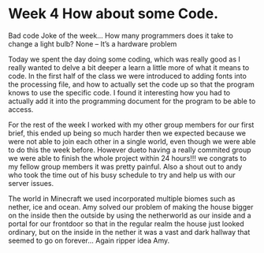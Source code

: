 # Week 4 How about some Code.

Bad code Joke of the week... How many programmers does it take to change a light bulb? None – It’s a hardware problem

Today we spent the day doing some coding, which was really good as I really wanted to delve a bit deeper a learn a little more of what it means to code. In the first half of the class we were introduced to adding fonts into the processing file, and how to actually set the code up so that the program knows to use the specific code. I found it interesting how you had to actually add it into the programming document for the program to be able to access. 

For the rest of the week I worked with my other group members for our first brief, this ended up being so much harder then we expected because we were not able to join each other in a single world, even though we were able to do this the week before. However dueto having a really commited group we were able to finish the whole project within 24 hours!!! we congrats to my fellow group members it was pretty painful. Also a shout out to andy who took the time out of his busy schedule to try and help us with our server issues.

The world in Minecraft we used incorporated multiple biomes such as nether, ice and ocean. Amy solved our problem of making the house bigger on the inside then the outside by using the netherworld as our inside and a portal for our frontdoor so that in the regular realm the house just looked ordinary, but on the inside in the nether it was a vast and dark hallway that seemed to go on forever... Again ripper idea Amy.
